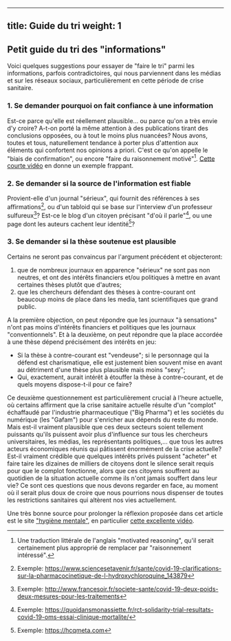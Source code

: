 
---
title: Guide du tri
weight: 1
---

## **Petit guide du tri des "informations"**

Voici quelques suggestions pour essayer de "faire le tri" parmi les informations, parfois contradictoires, qui nous parviennent dans les médias et sur les réseaux sociaux, particulièrement en cette période de crise sanitaire.

### **1. Se demander pourquoi on fait confiance à une information**

Est-ce parce qu'elle est réellement plausible... ou parce qu'on a très envie d'y croire? A-t-on porté la même attention à des publications tirant des conclusions opposées, ou à tout le moins plus nuancées?
Nous avons, toutes et tous, naturellement tendance à porter plus d'attention aux éléments qui confortent nos opinions a priori. C'est ce qu'on appelle le "biais de confirmation", ou encore "faire du raisonnement motivé"[^raismot]. [Cette courte vidéo](https://www.youtube.com/watch?v=OkLO8PkYzsI) en donne un exemple frappant.

### **2. Se demander si la source de l'information est fiable**

Provient-elle d'un journal "sérieux", qui fournit des références à ses affirmations[^jser], ou d'un tabloid qui se base sur l'interview d'un professeur sulfureux[^jtab]? Est-ce le blog d'un citoyen précisant "d'où il parle"[^qdma], ou une page dont les auteurs cachent leur identité[^hcqmeta]?

### **3. Se demander si la thèse soutenue est plausible**

Certains ne seront pas convaincus par l'argument précédent et objecteront:
   
  1. que de nombreux journaux en apparence "sérieux" ne sont pas non neutres, et ont des intérêts financiers et/ou politiques à mettre en avant certaines thèses plutôt que d'autres;
  2. que les chercheurs défendant des thèses à contre-courant ont beaucoup moins de place dans les media, tant scientifiques que grand public.

A la première objection, on peut répondre que les journaux "à sensations" n'ont pas moins d'intérêts financiers et politiques que les journaux "conventionnels". Et à la deuxième, on peut répondre que la place accordée à une thèse dépend précisément des intérêts en jeu:

* Si la thèse à contre-courant est "vendeuse"; si le personnage qui la défend est charismatique, elle est justement bien souvent mise en avant au détriment d'une thèse plus plausible mais moins "sexy";
* Qui, exactement, aurait intérêt à étouffer la thèse à contre-courant, et de quels moyens dispose-t-il pour ce faire?

Ce deuxième questionnement est particulièrement crucial à l'heure actuelle, où certains affirment que la crise sanitaire actuelle résulte d'un "complot" échaffaudé par l'industrie pharmaceutique ("Big Pharma") et les sociétés du numérique (les "Gafam") pour s'enricher aux dépends du reste du monde. Mais est-il vraiment plausible que ces deux secteurs soient tellement puissants qu'ils puissent avoir plus d'influence sur tous les chercheurs universitaires, les médias, les représentants politiques,... que tous les autres acteurs économiques réunis qui pâtissent énormément de la crise actuelle?
Est-il vraiment crédible que quelques intérêts privés puissent "acheter" et faire taire les dizaines de milliers de citoyens dont le silence serait requis pour que le complot fonctionne, alors que ces citoyens souffrent au quotidien de la situation actuelle comme ils n'ont jamais souffert dans leur vie?
Ce sont ces questions que nous devons regarder en face, au moment où il serait plus doux de croire que nous pourrions nous dispenser de toutes les restrictions sanitaires qui altèrent nos vies actuellement.

Une très bonne source pour prolonger la réflexion proposée dans cet article est le site ["hygiène mentale"](http://laelith.fr/Zet/Episodes/), en particulier [cette excellente vidéo]( https://skeptikon.fr/videos/watch/42d64f6b-3cb7-4d53-9a02-5d63cea066e9).


[^raismot]: Une traduction littérale de l'anglais "motivated reasoning", qu'il serait certainement plus approprié de remplacer par "raisonnement intéressé".


[^jser]: Exemple: https://www.sciencesetavenir.fr/sante/covid-19-clarifications-sur-la-pharmacocinetique-de-l-hydroxychloroquine_143879  

[^jtab]: Exemple: http://www.francesoir.fr/societe-sante/covid-19-deux-poids-deux-mesures-pour-les-traitements

[^qdma]: Exemple: https://quoidansmonassiette.fr/rct-solidarity-trial-resultats-covid-19-oms-essai-clinique-mortalite/

[^hcqmeta]: Exemple: https://hcqmeta.com